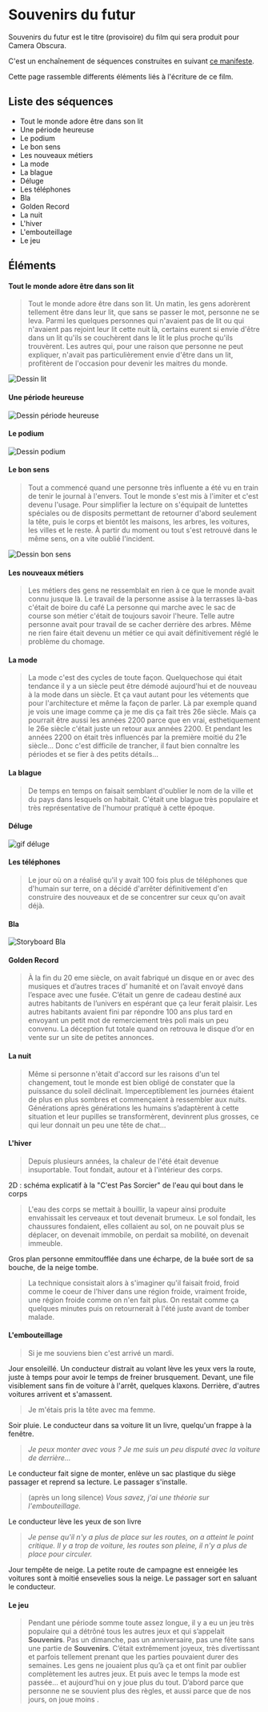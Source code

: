 # Souvenirs du futur

Souvenirs du futur est le titre (provisoire) du film qui sera produit pour Camera Obscura.

C'est un enchaînement de séquences construites en suivant [ce manifeste](manifeste.md).

Cette page rassemble differents éléments liés à l'écriture de ce film.


## Liste des séquences
- Tout le monde adore être dans son lit
- Une période heureuse
- Le podium
- Le bon sens
- Les nouveaux métiers
- La mode
- La blague
- Déluge
- Les téléphones
- Bla
- Golden Record
- La nuit
- L'hiver
- L'embouteillage
- Le jeu

## Éléments

#### Tout le monde adore être dans son lit

> Tout le monde adore être dans son lit. Un matin, les gens adorèrent tellement être dans leur lit, que sans se passer le mot, personne ne se leva. Parmi les quelques personnes qui n'avaient pas de lit ou qui n'avaient pas rejoint leur lit cette nuit là, certains eurent si envie d'être dans un lit qu'ils se couchèrent dans le lit le plus proche qu'ils trouvèrent. Les autres qui, pour une raison que personne ne peut expliquer, n'avait pas particulièrement envie d'être dans un lit, profitèrent de l'occasion pour devenir les maitres du monde. 

![Dessin lit](/contenu/dessins/lit.jpg)

#### Une période heureuse

![Dessin période heureuse](/contenu/dessins/files-d-attente.jpg)

#### Le podium

![Dessin podium](/contenu/dessins/podium.png)

#### Le bon sens

> Tout a commencé quand une personne très influente a été vu en train de tenir le journal à l'envers.
> Tout le monde s'est mis à l'imiter et c'est devenu l'usage. Pour simplifier la lecture on s'équipait de luntettes spéciales ou de disposits permettant de retourner d'abord seulement la tête, puis le corps et bientôt les maisons, les arbres, les voitures, les villes et le reste.
> À partir du moment ou tout s'est retrouvé dans le même sens, on a vite oublié l'incident. 


![Dessin bon sens](/contenu/dessins/bon-sens.png)


#### Les nouveaux métiers


> Les métiers des gens ne ressemblait en rien à ce que le monde avait connu jusque là.
> Le travail de la personne assise à la terrasses là-bas c'était de boire du café
> La personne qui marche avec le sac de course son métier c'était de toujours savoir l'heure.
> Telle autre personne avait pour travail de se cacher derrière des arbres.
> Même ne rien faire était devenu un métier ce qui avait définitivement réglé le problème du chomage.
 
#### La mode

> La mode c'est des cycles de toute façon. Quelquechose qui était tendance il y a un siècle peut être démodé aujourd'hui et de nouveau à la mode dans un siècle. Et ça vaut autant pour les vétements que pour l'architecture et même la façon de parler. Là par exemple quand je vois une image comme ça je me dis ça fait très 26e siècle. Mais ça pourrait être aussi les années 2200 parce que en vrai, esthetiquement le 26e siècle c'était juste un retour aux années 2200. Et pendant les années 2200 on était très influencés par la première moitié du 21e siècle... Donc c'est difficile de trancher, il faut bien connaître les périodes et se fier à des petits détails...

#### La blague

> De temps en temps on faisait semblant d'oublier le nom de la ville et du pays dans lesquels on habitait. C'était une blague très populaire et très représentative de l'humour pratiqué à cette époque.


#### Déluge

![gif déluge](/contenu/img/anim-deluge.gif)


#### Les téléphones

> Le jour où on a réalisé qu'il y avait 100 fois plus de téléphones que d'humain sur terre, on a décidé d'arrêter définitivement d'en construire des nouveaux et de se concentrer sur ceux qu'on avait déjà.

#### Bla

![Storyboard Bla](/contenu/dessins/blav2.jpg)

#### Golden Record

> À la fin du 20 eme siècle, on avait fabriqué un disque en or avec des musiques et d’autres traces d’ humanité et on l’avait envoyé dans l’espace avec une fusée. C’était un genre de cadeau destiné aux autres habitants de l’univers en espérant que ça leur ferait plaisir. Les autres habitants avaient fini par répondre 100 ans plus tard en envoyant un petit mot de remerciement très poli mais un peu convenu. La déception fut totale quand on retrouva le disque d’or en vente sur un site de petites annonces.

#### La nuit

> Même si personne n'ètait d'accord sur les raisons d'un tel changement, tout le monde est bien obligé de constater que la puissance du soleil déclinait. Imperceptiblement les journées étaient de plus en plus sombres et commençaient à ressembler aux nuits. Générations après générations les humains s’adaptèrent à cette situation et leur pupilles se transformèrent, devinrent plus grosses, ce qui leur donnait un peu une tête de chat...


#### L'hiver

> Depuis plusieurs années, la chaleur de l'été était devenue insuportable. Tout fondait, autour et à l'intérieur des corps.

2D : schéma explicatif à la "C'est Pas Sorcier" de l'eau qui bout dans le corps

> L'eau des corps se mettait à bouillir, la vapeur ainsi produite envahissait les cerveaux et tout devenait brumeux. Le sol fondait, les chaussures fondaient, elles collaient au sol, on ne pouvait plus se déplacer, on devenait immobile, on perdait sa mobilité, on devenait immeuble.

Gros plan personne emmitoufflée dans une écharpe, de la buée sort de sa bouche, de la neige tombe.

> La technique consistait alors à s'imaginer qu'il faisait froid, froid comme le coeur de l'hiver dans une région froide, vraiment froide, une région froide comme on n'en fait plus. On restait comme ça quelques minutes puis on retournerait à l'été juste avant de tomber malade.

#### L'embouteillage

> Si je me souviens bien c'est arrivé un mardi.

Jour ensoleillé. Un conducteur distrait au volant lève les yeux vers la route, juste à temps pour avoir le temps de freiner brusquement. Devant, une file visiblement sans fin de voiture à l'arrêt, quelques klaxons. Derrière, d'autres voitures arrivent et s'amassent.

> Je m'étais pris la tête avec ma femme.

Soir pluie. Le conducteur dans sa voiture lit un livre, quelqu'un frappe à la fenêtre.

> <em>Je peux monter avec vous ? Je me suis un peu disputé avec la voiture de derrière...</em>

Le conducteur fait signe de monter, enlève un sac plastique du siège passager et reprend sa lecture. Le passager s'installe.

> (après un long silence) <em>Vous savez, j'ai une théorie sur l'embouteillage.</em>

Le conducteur  lève les yeux de son livre

> <em>Je pense qu'il n'y a plus de place sur les routes, on a atteint le point critique. Il y a trop de voiture, les routes son pleine, il n'y a plus de place pour circuler.</em>

Jour tempête de neige. La petite route de campagne est enneigée les voitures sont à moitié ensevelies sous la neige. Le passager sort en saluant le conducteur.

#### Le jeu

> Pendant une période somme toute assez longue, il y a eu un jeu très populaire qui a détrôné tous les autres jeux et qui s’appelait <strong>Souvenirs</strong>. Pas un dimanche, pas un anniversaire, pas une fête sans une partie de <strong>Souvenirs</strong>. C’était extrêmement joyeux, très divertissant et parfois tellement prenant que les parties pouvaient durer des semaines. Les gens ne jouaient plus qu’à ça et ont finit par oublier complètement les autres jeux. Et puis avec le temps la mode est passée… et aujourd’hui on y joue plus du tout. D’abord parce que personne ne se souvient plus des règles, et aussi parce que de nos jours, on joue moins .

